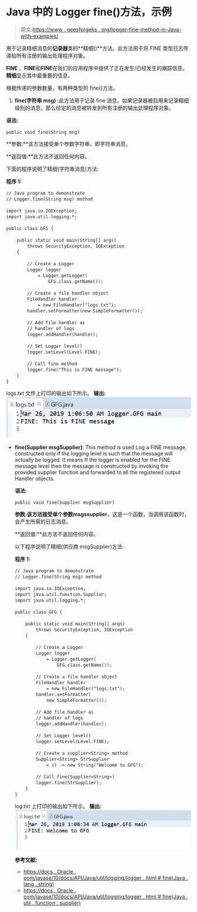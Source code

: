 # Java 中的 Logger fine()方法，示例

> 原文:[https://www . geesforgeks . org/logger-fine-method-in-Java-with-examples/](https://www.geeksforgeeks.org/logger-fine-method-in-java-with-examples/)

用于记录精细消息的**记录器**类的**精细()**方法。此方法用于将 FINE 类型日志传递给所有注册的输出处理程序对象。

**FINE** 、**FINE**和**FINE**在我们的应用程序中提供了正在发生/已经发生的跟踪信息。**精细**显示其中最重要的信息。

根据传递的参数数量，有两种类型的 fine()方法。

1.  **fine(字符串 msg)** :此方法用于记录 fine 消息。如果记录器被启用来记录精细级别的消息，那么给定的消息被转发到所有注册的输出处理程序对象。

**语法:**

```
public void fine(String msg)

```

**参数:**该方法接受单个参数字符串，即字符串消息。

**返回值:**此方法不返回任何内容。

下面的程序说明了精细(字符串消息)方法:

**程序 1:**

```
// Java program to demonstrate
// Logger.fine(String msg) method

import java.io.IOException;
import java.util.logging.*;

public class GFG {

    public static void main(String[] args)
        throws SecurityException, IOException
    {

        // Create a Logger
        Logger logger
            = Logger.getLogger(
                GFG.class.getName());

        // Create a file handler object
        FileHandler handler
            = new FileHandler("logs.txt");
        handler.setFormatter(new SimpleFormatter());

        // Add file handler as
        // handler of logs
        logger.addHandler(handler);

        // Set Logger level()
        logger.setLevel(Level.FINE);

        // Call fine method
        logger.fine("This is FINE message");
    }
}
```

logs.txt 文件上打印的输出如下所示。
**输出:**
![](img/8ff7d8d44f1110d61e776d97f4af33f3.png)

*   **fine(Supplier msgSupplier)**: This method is used Log a FINE message, constructed only if the logging level is such that the message will actually be logged. It means If the logger is enabled for the FINE message level then the message is constructed by invoking the provided supplier function and forwarded to all the registered output Handler objects.

    **语法:**

    ```
    public void fine(Supplier msgSupplier)

    ```

    **参数:**该方法接受单个参数**msgssupplier**，这是一个函数，当调用该函数时，会产生所需的日志消息。

    **返回值:**此方法不返回任何内容。

    以下程序说明了精细(供应商 msgSupplier)方法:

    **程序 1:**

    ```
    // Java program to demonstrate
    // Logger.fine(String msg) method

    import java.io.IOException;
    import java.util.function.Supplier;
    import java.util.logging.*;

    public class GFG {

        public static void main(String[] args)
            throws SecurityException, IOException
        {

            // Create a Logger
            Logger logger
                = Logger.getLogger(
                    GFG.class.getName());

            // Create a file handler object
            FileHandler handler
                = new FileHandler("logs.txt");
            handler.setFormatter(
                new SimpleFormatter());

            // Add file handler as
            // handler of logs
            logger.addHandler(handler);

            // Set Logger level()
            logger.setLevel(Level.FINE);

            // Create a supplier<String> method
            Supplier<String> StrSupplier
                = () -> new String("Welcome to GFG");

            // Call fine(Supplier<String>)
            logger.fine(StrSupplier);
        }
    }
    ```

    log.txt 上打印的输出如下所示。
    **输出:**
    ![](img/08465122137f7539e04b6a6fd5f0d0e4.png)

    **参考文献:**

    *   [https://docs . Oracle . com/javase/10/docs/API/Java/util/logging/logger . html # fine(Java . lang . string)](https://docs.oracle.com/javase/10/docs/api/java/util/logging/Logger.html#fine(java.lang.String))
    *   [https://docs . Oracle . com/javase/10/docs/API/Java/util/logging/logger . html # fine(Java . util . function . supplier)](https://docs.oracle.com/javase/10/docs/api/java/util/logging/Logger.html#fine(java.util.function.Supplier))